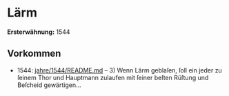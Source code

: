 # Lärm

**Ersterwähnung:** 1544

## Vorkommen
- 1544: [jahre/1544/README.md](../jahre/1544/README.md) – 3) Wenn Lärm geblaſen, ſoll ein jeder zu ſeinem Thor
und Hauptmann zulaufen mit ſeiner beſten Rüſtung und
Beſcheid gewärtigen...
